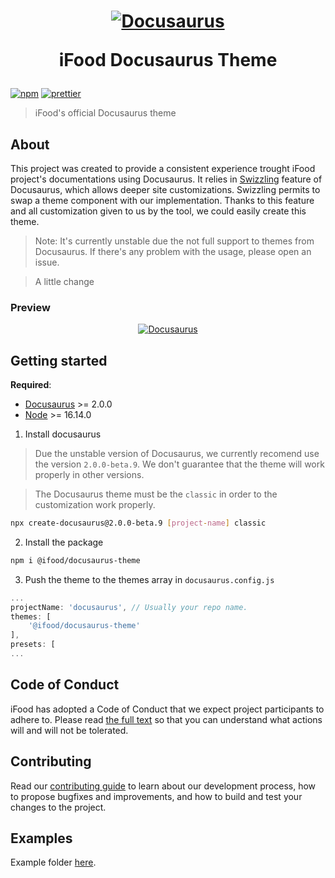 <h1 align="center">
  <a href="https://github.com/ifood/ifood-docusaurus-theme"><img src="./docs/ifood_docusaurus.svg" alt="Docusaurus"></a>
  <p align="center">iFood Docusaurus Theme</p>
</h1>

[![npm](https://img.shields.io/npm/v/@ifood/docusaurus-theme)](https://www.npmjs.com/package/@ifood/docusaurus-theme)
[![prettier](https://img.shields.io/badge/code_style-prettier-ff69b4.svg)](https://github.com/prettier/prettier)

> iFood's official Docusaurus theme

## About

This project was created to provide a consistent experience trought iFood project's documentations using Docusaurus. It relies in [Swizzling](https://docusaurus.io/docs/swizzling) feature of Docusaurus, which allows deeper site customizations. Swizzling permits to swap a theme component with our implementation. Thanks to this feature and all customization given to us by the tool, we could easily create this theme.

> Note: It's currently unstable due the not full support to themes from Docusaurus. If there's any problem with the usage, please open an issue. 

> A little change

### Preview

<p align="center">
  <a href="#preview"><img src="./docs/introduction.png" alt="Docusaurus"></a>
</p>

## Getting started

**Required**:  

- [Docusaurus](https://docusaurus.io/docs) >= 2.0.0
- [Node](https://nodejs.org/en/download/) >= 16.14.0

1. Install docusaurus 

> Due the unstable version of Docusaurus, we currently recomend use the version `2.0.0-beta.9`. We don't guarantee that the theme will work properly in other versions.

> The Docusaurus theme must be the `classic` in order to the customization work properly.

```bash
npx create-docusaurus@2.0.0-beta.9 [project-name] classic
```

2. Install the package

```bash
npm i @ifood/docusaurus-theme
```

3. Push the theme to the themes array in `docusaurus.config.js`

```js
...
projectName: 'docusaurus', // Usually your repo name.
themes: [
    '@ifood/docusaurus-theme'
],
presets: [
...
```

## Code of Conduct

iFood has adopted a Code of Conduct that we expect project participants to adhere to. Please read [the full text](https://github.com/ifood/.github/blob/main/CODE_OF_CONDUCT.md) so that you can understand what actions will and will not be tolerated.

## Contributing

Read our [contributing guide](CONTRIBUTING.md) to learn about our development process, how to propose bugfixes and improvements, and how to build and test your changes to the project.
## Examples

Example folder [here](./example/).
